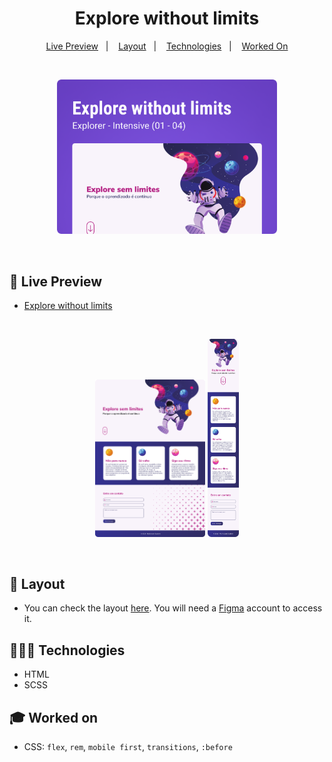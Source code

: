 <h1 align="center"> Explore without limits </h1>

<p align="center">
  <a href="#-live-preview">Live Preview</a>&nbsp;&nbsp;&nbsp;|&nbsp;&nbsp;&nbsp;
  <a href="#-layout">Layout</a>&nbsp;&nbsp;&nbsp;|&nbsp;&nbsp;&nbsp;
  <a href="#-technologies">Technologies</a>&nbsp;&nbsp;&nbsp;|&nbsp;&nbsp;&nbsp;
  <a href="#-worked-on">Worked On</a>
</p>

<br/>

<p align="center">
  <img alt="Project cover." src=".github/cover.png" width="70%" />
</p>

<br/>

## 📝 Live Preview 

- [Explore without limits](https://dmm.studio/github/rocketseat/explorer/intensive-stages-01-to-04/)

<br/>

<p align="center">
  <img alt="Landing page created for the event." src=".github/desktop-preview-cover.png" width="35%" />
  <img alt="Landing page created for the event." src=".github/mobile-preview-cover.png" width="10%" />
</p>

<br/>

## 🎨 Layout

- You can check the layout [here](https://www.figma.com/file/563kgHMxsEy17nCdTJI6JC/Explore-sem-limites/duplicate). You will need a [Figma](https://figma.com) account to access it.


## 🧑🏻‍💻 Technologies

- HTML
- SCSS

## 🎓 Worked on

- CSS: `flex`, `rem`, `mobile first`, `transitions`, `:before`
